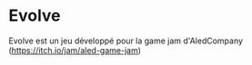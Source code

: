 # Evolve
Evolve est un jeu développé pour la game jam d'AledCompany (https://itch.io/jam/aled-game-jam)
